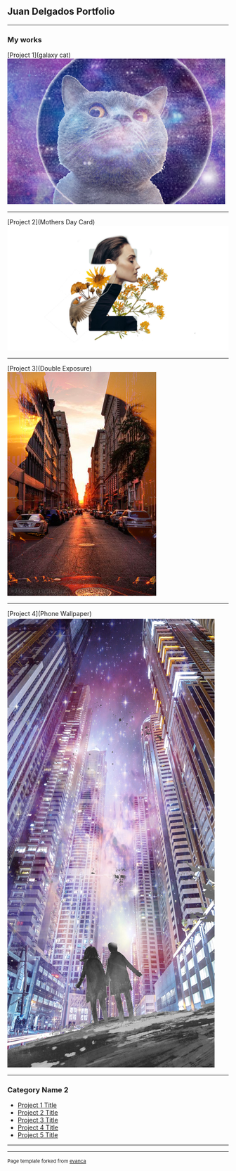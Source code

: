 ## Juan Delgados Portfolio

---

### My works 

[Project 1](galaxy cat)
<img src="images/galaxy cat.png?raw=true"/>

---
[Project 2](Mothers Day Card)
<img src="images/Mothers Day Card.jpg?raw=true"/>

---
[Project 3](Double Exposure)
<img src="images/Double Exposure (1).jpg?raw=true"/>

---
[Project 4](Phone Wallpaper)
<img src="images/Phone Wallpaper.jpg?raw=true"/>

---
### Category Name 2

- [Project 1 Title](http://example.com/)
- [Project 2 Title](http://example.com/)
- [Project 3 Title](http://example.com/)
- [Project 4 Title](http://example.com/)
- [Project 5 Title](http://example.com/)

---




---
<p style="font-size:11px">Page template forked from <a href="https://github.com/evanca/quick-portfolio">evanca</a></p>
<!-- Remove above link if you don't want to attibute -->
